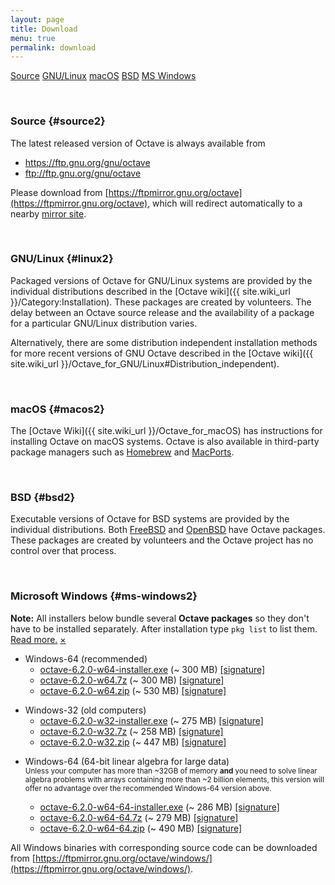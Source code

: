```yaml
---
layout: page
title: Download
menu: true
permalink: download
---
```


<div class="button-group large expanded stacked-for-small">
  <a class="button" href="#source">Source</a>
  <a class="button" href="#linux">GNU/Linux</a>
  <a class="button" href="#macos">macOS</a>
  <a class="button" href="#bsd">BSD</a>
  <a class="button" href="#ms-windows">MS Windows</a>
</div>


<p id="source">&nbsp;</p>

### Source {#source2}

The latest released version of Octave is always available from

- https://ftp.gnu.org/gnu/octave
- ftp://ftp.gnu.org/gnu/octave

Please download from
[https://ftpmirror.gnu.org/octave](https://ftpmirror.gnu.org/octave),
which will redirect automatically to a nearby
[mirror site](https://www.gnu.org/order/ftp.html).


<p id="linux">&nbsp;</p>

### GNU/Linux {#linux2}

Packaged versions of Octave for GNU/Linux systems are provided by the
individual distributions described in the
[Octave wiki]({{ site.wiki_url }}/Category:Installation).
These packages are created by volunteers.
The delay between an Octave source release and the availability of a package
for a particular GNU/Linux distribution varies.

Alternatively,
there are some distribution independent installation methods for more recent
versions of GNU Octave described in the
[Octave wiki]({{ site.wiki_url }}/Octave_for_GNU/Linux#Distribution_independent).


<p id="macos">&nbsp;</p>

### macOS {#macos2}

The [Octave Wiki]({{ site.wiki_url }}/Octave_for_macOS) has instructions for
installing Octave on macOS systems.
Octave is also available in third-party package managers such as
[Homebrew](https://brew.sh/) and [MacPorts](https://www.macports.org).


<p id="bsd">&nbsp;</p>

### BSD {#bsd2}

Executable versions of Octave for BSD systems are provided by the individual
distributions.
Both [FreeBSD](https://www.freebsd.org/) and [OpenBSD](https://www.openbsd.org/)
have Octave packages.
These packages are created by volunteers and the Octave project has no control
over that process.


<p id="ms-windows">&nbsp;</p>

### Microsoft Windows {#ms-windows2}

<div class="primary callout small" data-closable>
<b>Note:</b> All installers below bundle several <b>Octave packages</b>
so they don't have to be installed separately.
After installation type <code>pkg list</code> to list them.<br>
<a href="{{ site.wiki_url }}/Octave_for_Microsoft_Windows">Read more.</a>
<a href="#ms-windows" class="close-button" aria-label="Dismiss alert" type="button" data-close>
  <span aria-hidden="true">&times;</span>
</a>
</div>

- Windows-64 (recommended)
  - [octave-6.2.0-w64-installer.exe](https://ftpmirror.gnu.org/octave/windows/octave-6.2.0-w64-installer.exe)
    (~ 300 MB)
    [[signature]](https://ftpmirror.gnu.org/octave/windows/octave-6.2.0-w64-installer.exe.sig)
  - [octave-6.2.0-w64.7z](https://ftpmirror.gnu.org/octave/windows/octave-6.2.0-w64.7z)
    (~ 300 MB)
    [[signature]](https://ftpmirror.gnu.org/octave/windows/octave-6.2.0-w64.7z.sig)
  - [octave-6.2.0-w64.zip](https://ftpmirror.gnu.org/octave/windows/octave-6.2.0-w64.zip)
    (~ 530 MB)
    [[signature]](https://ftpmirror.gnu.org/octave/windows/octave-6.2.0-w64.zip.sig)

<p></p>

- Windows-32 (old computers)
  - [octave-6.2.0-w32-installer.exe](https://ftpmirror.gnu.org/octave/windows/octave-6.2.0-w32-installer.exe)
    (~ 275 MB)
    [[signature]](https://ftpmirror.gnu.org/octave/windows/octave-6.2.0-w32-installer.exe.sig)
  - [octave-6.2.0-w32.7z](https://ftpmirror.gnu.org/octave/windows/octave-6.2.0-w32.7z)
    (~ 258 MB)
    [[signature]](https://ftpmirror.gnu.org/octave/windows/octave-6.2.0-w32.7z.sig)
  - [octave-6.2.0-w32.zip](https://ftpmirror.gnu.org/octave/windows/octave-6.2.0-w32.zip)
    (~ 447 MB)
    [[signature]](https://ftpmirror.gnu.org/octave/windows/octave-6.2.0-w32.zip.sig)

<p></p>

- Windows-64 (64-bit linear algebra for large data)
  <br><small>
  Unless your computer has more than ~32GB of memory
  <strong>and</strong> you need to solve linear algebra problems
  with arrays containing more than ~2 billion elements, this
  version will offer no advantage over the recommended Windows-64
  version above.
  </small>

  - [octave-6.2.0-w64-64-installer.exe](https://ftpmirror.gnu.org/octave/windows/octave-6.2.0-w64-64-installer.exe)
    (~ 286 MB)
    [[signature]](https://ftpmirror.gnu.org/octave/windows/octave-6.2.0-w64-64-installer.exe.sig)
  - [octave-6.2.0-w64-64.7z](https://ftpmirror.gnu.org/octave/windows/octave-6.2.0-w64-64.7z)
    (~ 279 MB)
    [[signature]](https://ftpmirror.gnu.org/octave/windows/octave-6.2.0-w64-64.7z.sig)
  - [octave-6.2.0-w64-64.zip](https://ftpmirror.gnu.org/octave/windows/octave-6.2.0-w64-64.zip)
    (~ 490 MB)
    [[signature]](https://ftpmirror.gnu.org/octave/windows/octave-6.2.0-w64-64.zip.sig)

All Windows binaries with corresponding source code can be downloaded from
[https://ftpmirror.gnu.org/octave/windows/](https://ftpmirror.gnu.org/octave/windows/).
